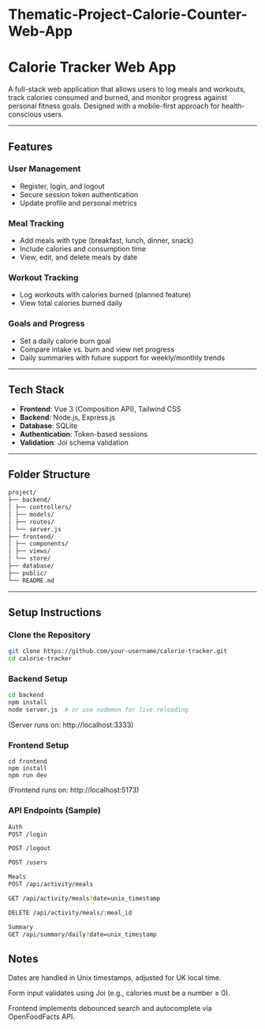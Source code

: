 # Thematic-Project-Calorie-Counter-Web-App

# Calorie Tracker Web App

A full-stack web application that allows users to log meals and workouts, track calories consumed and burned, and monitor progress against personal fitness goals. Designed with a mobile-first approach for health-conscious users.

---

## Features

### User Management
- Register, login, and logout
- Secure session token authentication
- Update profile and personal metrics

### Meal Tracking
- Add meals with type (breakfast, lunch, dinner, snack)
- Include calories and consumption time
- View, edit, and delete meals by date

### Workout Tracking
- Log workouts with calories burned (planned feature)
- View total calories burned daily

### Goals and Progress
- Set a daily calorie burn goal
- Compare intake vs. burn and view net progress
- Daily summaries with future support for weekly/monthly trends

---

## Tech Stack

- **Frontend**: Vue 3 (Composition API), Tailwind CSS
- **Backend**: Node.js, Express.js
- **Database**: SQLite
- **Authentication**: Token-based sessions
- **Validation**: Joi schema validation

---

## Folder Structure
```bash
project/
├── backend/
│ ├── controllers/
│ ├── models/
│ ├── routes/
│ └── server.js
├── frontend/
│ ├── components/
│ ├── views/
│ └── store/
├── database/
├── public/
└── README.md
```

---

## Setup Instructions

### Clone the Repository

```bash
git clone https://github.com/your-username/calorie-tracker.git
cd calorie-tracker
```

### Backend Setup
```bash
cd backend
npm install
node server.js  # or use nodemon for live reloading
```
(Server runs on: http://localhost:3333)

### Frontend Setup
```
cd frontend
npm install
npm run dev
```
(Frontend runs on: http://localhost:5173)

### API Endpoints (Sample)
```bash
Auth
POST /login

POST /logout

POST /users

Meals
POST /api/activity/meals

GET /api/activity/meals?date=unix_timestamp

DELETE /api/activity/meals/:meal_id

Summary
GET /api/summary/daily?date=unix_timestamp
```

## Notes
Dates are handled in Unix timestamps, adjusted for UK local time.

Form input validates using Joi (e.g., calories must be a number ≥ 0).

Frontend implements debounced search and autocomplete via OpenFoodFacts API.


